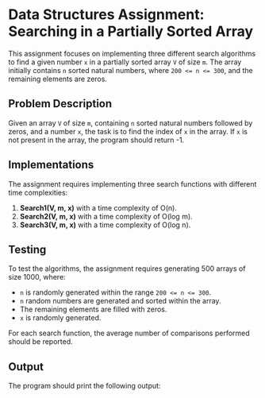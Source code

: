# Data Structures Assignment: Searching in a Partially Sorted Array

This assignment focuses on implementing three different search algorithms to find a given number `x` in a partially sorted array `V` of size `m`. The array initially contains `n` sorted natural numbers, where `200 <= n <= 300`, and the remaining elements are zeros.

## Problem Description

Given an array `V` of size `m`, containing `n` sorted natural numbers followed by zeros, and a number `x`, the task is to find the index of `x` in the array. If `x` is not present in the array, the program should return -1.

## Implementations

The assignment requires implementing three search functions with different time complexities:

1. **Search1(V, m, x)** with a time complexity of O(n).
2. **Search2(V, m, x)** with a time complexity of O(log m).
3. **Search3(V, m, x)** with a time complexity of O(log n).

## Testing

To test the algorithms, the assignment requires generating 500 arrays of size 1000, where:
- `n` is randomly generated within the range `200 <= n <= 300`.
- `n` random numbers are generated and sorted within the array.
- The remaining elements are filled with zeros.
- `x` is randomly generated.

For each search function, the average number of comparisons performed should be reported.

## Output

The program should print the following output:
